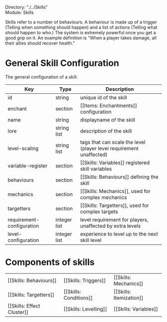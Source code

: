 Directory: "./../Skills"  
Module: Skills

Skills refer to a number of behaviours. A behaviour is made up of a trigger (Telling when something should happen) and a list of actions (Telling what should happen to who.) The system is extremely powerful once you get a good grip on it. An example definition is "When a player takes damage, all their allies should recover health."

# General Skill Configuration

The general configuration of a skill.

| Key | Type | Description |
|-|-|-|
| id | string | unique id of the skill |
| enchant | section | [[Items: Enchantments]] configuration |
| name | string | displayname of the skill |
| lore | string list | description of the skill |
| level-scaling | string list | tags that can scale the level (player level requirement unaffected) |
| variable-register | section | [[Skills: Variables]] registered skill variables |
| behaviours | section | [[Skills: Behaviours]] defining the skill |
| mechanics | section | [[Skills: Mechanics]], used for complex mechanics |
| targetters | section | [[Skills: Targetters]], used for complex targets |
| requirement-configuration | integer list | level requirement for players, unaffected by extra levels |
| level-configuration | integer list | experience to level up to the next skill level |

# Components of skills

| | | |
|-|-|-|
| [[Skills: Behaviours]] | [[Skills: Triggers]] | [[Skills: Mechanics]] |
| [[Skills: Targetters]] | [[Skills: Conditions]] | [[Skills: Itemization]] |
| [[Skills: Effect Cluster]] | [[Skills: Levelling]] | [[Skills: Variables]] |